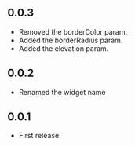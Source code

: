 ## 0.0.3

* Removed the borderColor param.
* Added the borderRadius param.
* Added the elevation param.

## 0.0.2

* Renamed the widget name

## 0.0.1

* First release.
